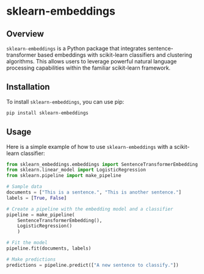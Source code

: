 # sklearn-embeddings

## Overview
`sklearn-embeddings` is a Python package that integrates sentence-transformer based embeddings with scikit-learn classifiers and clustering algorithms. This allows users to leverage powerful natural language processing capabilities within the familiar scikit-learn framework.


## Installation
To install `sklearn-embeddings`, you can use pip:

```bash
pip install sklearn-embeddings
```


## Usage
Here is a simple example of how to use `sklearn-embeddings` with a scikit-learn classifier:

```python
from sklearn_embeddings.embeddings import SentenceTransformerEmbedding
from sklearn.linear_model import LogisticRegression
from sklearn.pipeline import make_pipeline

# Sample data
documents = ["This is a sentence.", "This is another sentence."]
labels = [True, False]

# Create a pipeline with the embedding model and a classifier
pipeline = make_pipeline(
    SentenceTransformerEmbedding(), 
    LogisticRegression()
    )

# Fit the model
pipeline.fit(documents, labels)

# Make predictions
predictions = pipeline.predict(["A new sentence to classify."])
```

